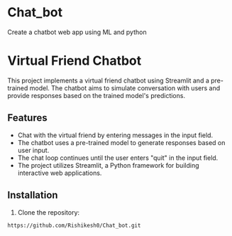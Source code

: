 # Chat_bot
Create a chatbot web app using ML and python

# Virtual Friend Chatbot

This project implements a virtual friend chatbot using Streamlit and a pre-trained model. The chatbot aims to simulate conversation with users and provide responses based on the trained model's predictions.

## Features

- Chat with the virtual friend by entering messages in the input field.
- The chatbot uses a pre-trained model to generate responses based on user input.
- The chat loop continues until the user enters "quit" in the input field.
- The project utilizes Streamlit, a Python framework for building interactive web applications.

## Installation

1. Clone the repository:

```bash
https://github.com/Rishikesh0/Chat_bot.git
